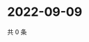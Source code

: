 # 2022-09-09

共 0 条

<!-- BEGIN WEIBO -->
<!-- 最后更新时间 Fri Sep 09 2022 09:59:31 GMT+0800 (China Standard Time) -->

<!-- END WEIBO -->
